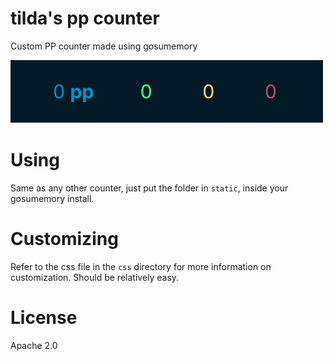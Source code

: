 # tilda's pp counter
Custom PP counter made using gosumemory

![](msedge_hS3RmA89ak.png)

# Using
Same as any other counter, just put the folder in `static`, inside your gosumemory install.

# Customizing
Refer to the css file in the `css` directory for more information on customization. Should be relatively easy.

# License
Apache 2.0
